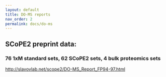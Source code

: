 ```yaml
---
layout: default
title: DO-MS reports
nav_order: 2
permalink: docs/do-ms
---
```


## SCoPE2 preprint data: 
### 76 1xM standard sets, 62 SCoPE2 sets, 4 bulk proteomics sets

http://slavovlab.net/scope2/DO-MS_Report_FP94-97.html

